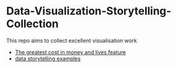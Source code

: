 # Data-Visualization-Storytelling-Collection
This repo aims to collect excellent visualisation work

- [The greatest cost in money and lives feature](https://www.nationalgeographic.com/magazine/graphics/the-places-where-heat-will-have-the-greatest-cost-in-money-and-lives-feature)
- [data storytelling examples](https://www.juiceanalytics.com/writing/20-best-data-storytelling-examples)
